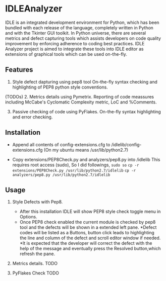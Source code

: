 IDLEAnalyzer
============

IDLE is an integrated development environment for Python, which has been bundled with each release of the language,
completely  written in Python and with the Tkinter GUI toolkit. In Python universe, there are  several metrics and 
defect capturing tools which assists developers on code quality improvement by enforcing adherence to coding best 
practices. IDLE Analyzer project is aimed to integrate these tools into IDLE editor as extensions of graphical tools 
which can be used on-the-fly.  

Features 
--------

1. Style defect dapturing using pep8 tool
  On-the-fly syntax checking and highlighting of PEP8 python style conventions.

 (TODOs)
2. Metrics details using Pymetrix.
   Reporting of code meassures including McCabe's Cyclomatic Complexity metric, LoC and %Comments.

3. Passive checking of code using PyFlakes. 
  On-the-fly syntax highlighting and error checking.


Installation
------------

- Append all contents of config-extensions.cfg to <YourPythonDirectory>/idlelib/config-extensions.cfg
     (On my ubuntu <YourPythonDirectory> means /usr/lib/python2.7)
    
- Copy extensions/PEP8Check.py and analyzers/pep8.py into <YourPythonDirectory>/idlelib
      This requires root access (sudo), So I did followings,
        ```sudo so```
        ```cp -r extensions/PEP8Check.py /usr/lib/python2.7/idlelib```
        ```cp -r analyzers/pep8.py /usr/lib/python2.7/idlelib```

Usage
-----
1. Style Defects with Pep8.
    * After this installation IDLE will show PEP8 style check toggle menu in Options.
    * Once PEP8 check enabled the current module is checked by pep8 tool and the defects will be shown in a extended left pane. 
    *Defect codes will be listed as a Buttons, button click leads to highlighting the line and column of the defect and scroll editor window if needed. 
    *It is expected that the developer will correct the defect with the help of the message and eventually press the Resolved button,which refresh the pane.

2. Metrics details.
    TODO

3. PyFlakes Check
    TODO

